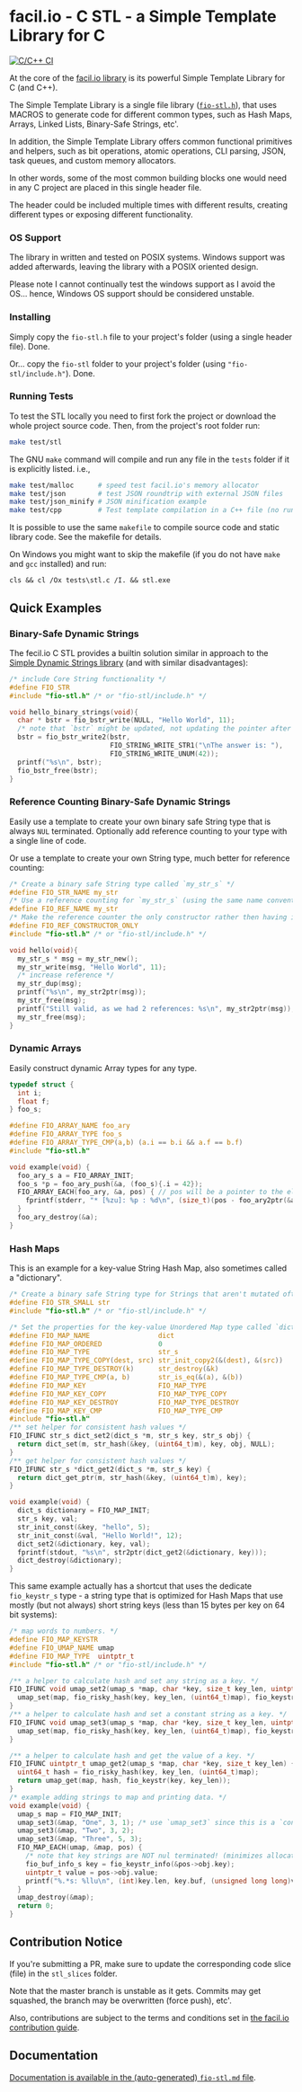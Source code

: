 # facil.io - C STL - a Simple Template Library for C

[![C/C++ CI](https://github.com/facil-io/cstl/workflows/C/C++%20CI/badge.svg)](https://github.com/facil-io/cstl/actions)

At the core of the [facil.io library](https://facil.io) is its powerful Simple Template Library for C (and C++).

The Simple Template Library is a single file library ([`fio-stl.h`](./fio-stl.h)), that uses MACROS to generate code for different common types, such as Hash Maps, Arrays, Linked Lists, Binary-Safe Strings, etc'.

In addition, the Simple Template Library offers common functional primitives and helpers, such as bit operations, atomic operations, CLI parsing, JSON, task queues, and custom memory allocators.

In other words, some of the most common building blocks one would need in any C project are placed in this single header file.

The header could be included multiple times with different results, creating different types or exposing different functionality.

### OS Support

The library in written and tested on POSIX systems. Windows support was added afterwards, leaving the library with a POSIX oriented design.

Please note I cannot continually test the windows support as I avoid the OS... hence, Windows OS support should be considered unstable.

### Installing

Simply copy the `fio-stl.h` file to your project's folder (using a single header file). Done.

Or... copy the `fio-stl` folder to your project's folder (using `"fio-stl/include.h"`). Done.

### Running Tests

To test the STL locally you need to first fork the project or download the whole project source code. Then, from the project's root folder run:

```bash
make test/stl
```

The GNU `make` command will compile and run any file in the `tests` folder if it is explicitly listed. i.e.,

```bash
make test/malloc      # speed test facil.io's memory allocator
make test/json        # test JSON roundtrip with external JSON files
make test/json_minify # JSON minification example
make test/cpp         # Test template compilation in a C++ file (no run)... may fail on some compilers
```

It is possible to use the same `makefile` to compile source code and static library code. See the makefile for details.

On Windows you might want to skip the makefile (if you do not have `make` and `gcc` installed) and run:

```dos
cls && cl /Ox tests\stl.c /I. && stl.exe 
```

## Quick Examples

### Binary-Safe Dynamic Strings

The fecil.io C STL provides a builtin solution similar in approach to the [Simple Dynamic Strings library](https://github.com/antirez/sds) (and with similar disadvantages):

```c
/* include Core String functionality */
#define FIO_STR
#include "fio-stl.h" /* or "fio-stl/include.h" */

void hello_binary_strings(void){
  char * bstr = fio_bstr_write(NULL, "Hello World", 11);
  /* note that `bstr` might be updated, not updating the pointer after a `write` is a bug. */
  bstr = fio_bstr_write2(bstr,
                         FIO_STRING_WRITE_STR1("\nThe answer is: "),
                         FIO_STRING_WRITE_UNUM(42));
  printf("%s\n", bstr);
  fio_bstr_free(bstr);
}
```

### Reference Counting Binary-Safe Dynamic Strings

Easily use a template to create your own binary safe String type that is always `NUL` terminated. Optionally add reference counting to your type with a single line of code.

Or use a template to create your own String type, much better for reference counting:

```c
/* Create a binary safe String type called `my_str_s` */
#define FIO_STR_NAME my_str
/* Use a reference counting for `my_str_s` (using the same name convention) */
#define FIO_REF_NAME my_str
/* Make the reference counter the only constructor rather then having it as an additional flavor */
#define FIO_REF_CONSTRUCTOR_ONLY
#include "fio-stl.h" /* or "fio-stl/include.h" */

void hello(void){
  my_str_s * msg = my_str_new();
  my_str_write(msg, "Hello World", 11);
  /* increase reference */
  my_str_dup(msg);
  printf("%s\n", my_str2ptr(msg));
  my_str_free(msg);
  printf("Still valid, as we had 2 references: %s\n", my_str2ptr(msg));
  my_str_free(msg);
}
```

### Dynamic Arrays

Easily construct dynamic Array types for any type.

```c
typedef struct {
  int i;
  float f;
} foo_s;

#define FIO_ARRAY_NAME foo_ary
#define FIO_ARRAY_TYPE foo_s
#define FIO_ARRAY_TYPE_CMP(a,b) (a.i == b.i && a.f == b.f)
#include "fio-stl.h"

void example(void) {
  foo_ary_s a = FIO_ARRAY_INIT;
  foo_s *p = foo_ary_push(&a, (foo_s){.i = 42});
  FIO_ARRAY_EACH(foo_ary, &a, pos) { // pos will be a pointer to the element
    fprintf(stderr, "* [%zu]: %p : %d\n", (size_t)(pos - foo_ary2ptr(&a)), pos->i);
  }
  foo_ary_destroy(&a);
}
```

### Hash Maps

This is an example for a key-value String Hash Map, also sometimes called a "dictionary".

```c
/* Create a binary safe String type for Strings that aren't mutated often */
#define FIO_STR_SMALL str
#include "fio-stl.h" /* or "fio-stl/include.h" */

/* Set the properties for the key-value Unordered Map type called `dict_s` */
#define FIO_MAP_NAME                 dict
#define FIO_MAP_ORDERED              0
#define FIO_MAP_TYPE                 str_s
#define FIO_MAP_TYPE_COPY(dest, src) str_init_copy2(&(dest), &(src))
#define FIO_MAP_TYPE_DESTROY(k)      str_destroy(&k)
#define FIO_MAP_TYPE_CMP(a, b)       str_is_eq(&(a), &(b))
#define FIO_MAP_KEY                  FIO_MAP_TYPE
#define FIO_MAP_KEY_COPY             FIO_MAP_TYPE_COPY
#define FIO_MAP_KEY_DESTROY          FIO_MAP_TYPE_DESTROY
#define FIO_MAP_KEY_CMP              FIO_MAP_TYPE_CMP
#include "fio-stl.h"
/** set helper for consistent hash values */
FIO_IFUNC str_s dict_set2(dict_s *m, str_s key, str_s obj) {
  return dict_set(m, str_hash(&key, (uint64_t)m), key, obj, NULL);
}
/** get helper for consistent hash values */
FIO_IFUNC str_s *dict_get2(dict_s *m, str_s key) {
  return dict_get_ptr(m, str_hash(&key, (uint64_t)m), key);
}

void example(void) {
  dict_s dictionary = FIO_MAP_INIT;
  str_s key, val;
  str_init_const(&key, "hello", 5);
  str_init_const(&val, "Hello World!", 12);
  dict_set2(&dictionary, key, val);
  fprintf(stdout, "%s\n", str2ptr(dict_get2(&dictionary, key)));
  dict_destroy(&dictionary);
}
```

This same example actually has a shortcut that uses the dedicate `fio_keystr_s` type - a string type that is optimized for Hash Maps that use mostly (but not always) short string keys (less than 15 bytes per key on 64 bit systems):


```c
/* map words to numbers. */
#define FIO_MAP_KEYSTR
#define FIO_UMAP_NAME umap
#define FIO_MAP_TYPE  uintptr_t
#include "fio-stl.h" /* or "fio-stl/include.h" */

/** a helper to calculate hash and set any string as a key. */
FIO_IFUNC void umap_set2(umap_s *map, char *key, size_t key_len, uintptr_t obj) {
  umap_set(map, fio_risky_hash(key, key_len, (uint64_t)map), fio_keystr(key, key_len), obj, NULL);
}
/** a helper to calculate hash and set a constant string as a key. */
FIO_IFUNC void umap_set3(umap_s *map, char *key, size_t key_len, uintptr_t obj) {
  umap_set(map, fio_risky_hash(key, key_len, (uint64_t)map), fio_keystr_const(key, key_len), obj, NULL);
}

/** a helper to calculate hash and get the value of a key. */
FIO_IFUNC uintptr_t umap_get2(umap_s *map, char *key, size_t key_len) {
  uint64_t hash = fio_risky_hash(key, key_len, (uint64_t)map);
  return umap_get(map, hash, fio_keystr(key, key_len));
}
/* example adding strings to map and printing data. */
void example(void) {
  umap_s map = FIO_MAP_INIT;
  umap_set3(&map, "One", 3, 1); /* use `umap_set3` since this is a `const char *` string */
  umap_set3(&map, "Two", 3, 2);
  umap_set3(&map, "Three", 5, 3);
  FIO_MAP_EACH(umap, &map, pos) {
    /* note that key strings are NOT nul terminated! (minimizes allocations) */
    fio_buf_info_s key = fio_keystr_info(&pos->obj.key);
    uintptr_t value = pos->obj.value;
    printf("%.*s: %llu\n", (int)key.len, key.buf, (unsigned long long)value);
  }
  umap_destroy(&map);
  return 0;
}
```

## Contribution Notice

If you're submitting a PR, make sure to update the corresponding code slice (file) in the `stl_slices` folder.

Note that the master branch is unstable as it gets. Commits may get squashed, the branch may be overwritten (force push), etc'.

Also, contributions are subject to the terms and conditions set in [the facil.io contribution guide](https://github.com/boazsegev/facil.io/CONTRIBUTING.md). 

## Documentation

[Documentation is available in the (auto-generated) `fio-stl.md` file](fio-stl.md).
